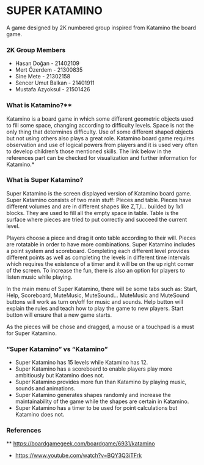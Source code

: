 # SUPER KATAMINO

A game designed by 2K numbered group inspired from Katamino the board game.

### 2K Group Members

* Hasan Doğan - 21402109
* Mert Özerdem - 21300835
* Sine Mete - 21302158
* Sencer Umut Balkan - 21401911
* Mustafa Azyoksul - 21501426

### What is Katamino?**

Katamino is a board game in which some different geometric objects used to fill some space, changing according to difficulty levels. Space is not the only thing that determines difficulty. Use of some different shaped objects but not using others also plays a great role.
Katamino board game requires observation and use of logical powers from players and it is used very often to develop children’s those mentioned skills.
The link below in the references part can be checked for visualization and further information for Katamino.*

### What is Super Katamino?

Super Katamino is the screen displayed version of Katamino board game. Super Katamino consists of two main stuff: Pieces and table. Pieces have different volumes and are in different shapes like Z,T,I... builded by 1x1 blocks. They are used to fill all the empty space in table. Table is the surface where pieces are tried to put correctly and succeed the current level.

Players choose a piece and drag it onto table according to their will. Pieces are rotatable in order to have more combinations. Super Katamino includes a point system and scoreboard. Completing each different level provides different points as well as completing the levels in different time intervals which requires the existence of a timer and it will be on the up right corner of the screen. To increase the fun, there is also an option for players to listen music while playing. 

In the main menu of Super Katamino, there will be some tabs such as: Start, Help, Scoreboard, MuteMusic, MuteSound… MuteMusic and MuteSound buttons will work as turn on/off for music and sounds. Help button will explain the rules and teach how to play the game to new players. Start button will ensure that a new game starts.

As the pieces will be chose and dragged, a mouse or a touchpad is a must for Super Katamino.

### “Super Katamino” vs “Katamino” 

* Super Katamino has 15 levels while Katamino has 12.
*	Super Katamino has a scoreboard to enable players play more ambitiously but Katamino does not.
*	Super Katamino provides more fun than Katamino by playing music, sounds and animations.
*	Super Katamino generates shapes randomly and increase the maintainability of the game while the shapes are certain in Katamino.
*	Super Katamino has a timer to be used for point calculations but Katamino does not.

### References

**	https://boardgamegeek.com/boardgame/6931/katamino
* 	https://www.youtube.com/watch?v=BQY3Q3iTFrk
